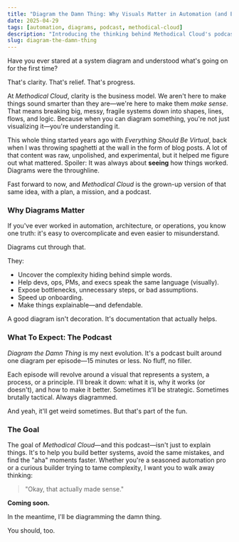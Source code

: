 ```yaml
---
title: "Diagram the Damn Thing: Why Visuals Matter in Automation (and Everything Else)"
date: 2025-04-29
tags: [automation, diagrams, podcast, methodical-cloud]
description: "Introducing the thinking behind Methodical Cloud's podcast and philosophy—why diagramming is central to clarity, systems thinking, and automation."
slug: diagram-the-damn-thing
---
```



Have you ever stared at a system diagram and understood what's going on for the first time?

That's clarity. That's relief. That's progress.

At _Methodical Cloud_, clarity is the business model. We aren't here to make things sound smarter than they are—we're here to make them _make sense_. That means breaking big, messy, fragile systems down into shapes, lines, flows, and logic. Because when you can diagram something, you're not just visualizing it—you're understanding it.

This whole thing started years ago with _Everything Should Be Virtual_, back when I was throwing spaghetti at the wall in the form of blog posts. A lot of that content was raw, unpolished, and experimental, but it helped me figure out what mattered. Spoiler: It was always about **seeing** how things worked. Diagrams were the throughline.

Fast forward to now, and _Methodical Cloud_ is the grown-up version of that same idea, with a plan, a mission, and a podcast.

### Why Diagrams Matter

If you've ever worked in automation, architecture, or operations, you know one truth: it's easy to overcomplicate and even easier to misunderstand.

Diagrams cut through that.

They:

- Uncover the complexity hiding behind simple words.
- Help devs, ops, PMs, and execs speak the same language (visually).
- Expose bottlenecks, unnecessary steps, or bad assumptions.
- Speed up onboarding.
- Make things explainable—and defendable.

A good diagram isn't decoration. It's documentation that actually helps.

### What To Expect: The Podcast

_Diagram the Damn Thing_ is my next evolution. It's a podcast built around one diagram per episode—15 minutes or less. No fluff, no filler.

Each episode will revolve around a visual that represents a system, a process, or a principle. I'll break it down: what it is, why it works (or doesn't), and how to make it better. Sometimes it'll be strategic. Sometimes brutally tactical. Always diagrammed.

And yeah, it'll get weird sometimes. But that's part of the fun.

### The Goal

The goal of _Methodical Cloud_—and this podcast—isn't just to explain things. It's to help you build better systems, avoid the same mistakes, and find the "aha" moments faster. Whether you're a seasoned automation pro or a curious builder trying to tame complexity, I want you to walk away thinking:

> "Okay, that actually made sense."

**Coming soon.**

In the meantime, I'll be diagramming the damn thing.

You should, too.
